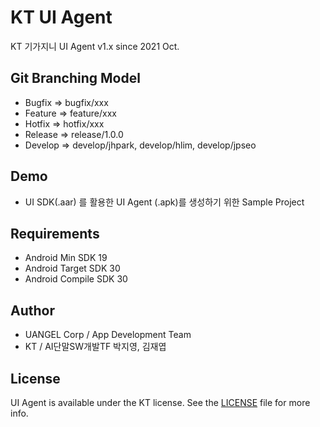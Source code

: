 # KT UI Agent
KT 기가지니 UI Agent v1.x since 2021 Oct.


## Git Branching Model
- Bugfix => bugfix/xxx
- Feature => feature/xxx
- Hotfix => hotfix/xxx
- Release => release/1.0.0
- Develop => develop/jhpark, develop/hlim, develop/jpseo


## Demo
- UI SDK(.aar) 를 활용한 UI Agent (.apk)를 생성하기 위한 Sample Project


## Requirements

- Android Min SDK 19 
- Android Target SDK 30
- Android Compile SDK 30


## Author
- UANGEL Corp /  App Development Team
- KT / AI단말SW개발TF 박지영, 김재엽


## License
UI Agent is available under the KT license. See the [LICENSE](LICENSE) file for more info.
